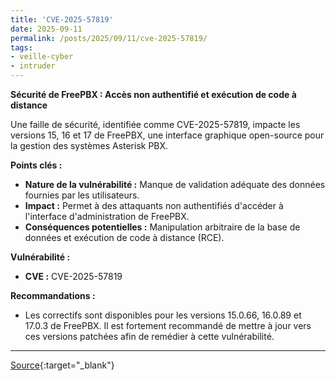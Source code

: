 ```yaml
---
title: 'CVE-2025-57819'
date: 2025-09-11
permalink: /posts/2025/09/11/cve-2025-57819/
tags:
- veille-cyber
- intruder
---
```

**Sécurité de FreePBX : Accès non authentifié et exécution de code à distance**

Une faille de sécurité, identifiée comme CVE-2025-57819, impacte les versions 15, 16 et 17 de FreePBX, une interface graphique open-source pour la gestion des systèmes Asterisk PBX.

**Points clés :**

*   **Nature de la vulnérabilité :** Manque de validation adéquate des données fournies par les utilisateurs.
*   **Impact :** Permet à des attaquants non authentifiés d'accéder à l'interface d'administration de FreePBX.
*   **Conséquences potentielles :** Manipulation arbitraire de la base de données et exécution de code à distance (RCE).

**Vulnérabilité :**

*   **CVE :** CVE-2025-57819

**Recommandations :**

*   Les correctifs sont disponibles pour les versions 15.0.66, 16.0.89 et 17.0.3 de FreePBX. Il est fortement recommandé de mettre à jour vers ces versions patchées afin de remédier à cette vulnérabilité.

---
[Source](https://cvemon.intruder.io/cves/CVE-2025-57819){:target="_blank"}
